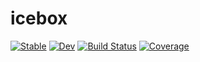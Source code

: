 # icebox

[![Stable](https://img.shields.io/badge/docs-stable-blue.svg)](https://Rose-max111.github.io/icebox.jl/stable/)
[![Dev](https://img.shields.io/badge/docs-dev-blue.svg)](https://Rose-max111.github.io/icebox.jl/dev/)
[![Build Status](https://github.com/Rose-max111/icebox.jl/actions/workflows/CI.yml/badge.svg?branch=main)](https://github.com/Rose-max111/icebox.jl/actions/workflows/CI.yml?query=branch%3Amain)
[![Coverage](https://codecov.io/gh/Rose-max111/icebox.jl/branch/main/graph/badge.svg)](https://codecov.io/gh/Rose-max111/icebox.jl)

